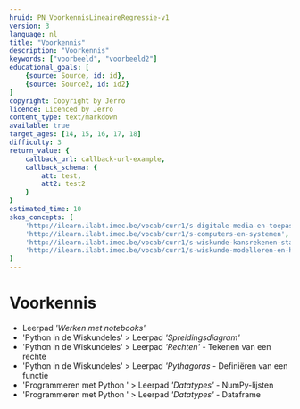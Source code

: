 ```yaml
---
hruid: PN_VoorkennisLineaireRegressie-v1
version: 3
language: nl
title: "Voorkennis"
description: "Voorkennis"
keywords: ["voorbeeld", "voorbeeld2"]
educational_goals: [
    {source: Source, id: id}, 
    {source: Source2, id: id2}
]
copyright: Copyright by Jerro
licence: Licenced by Jerro
content_type: text/markdown
available: true
target_ages: [14, 15, 16, 17, 18]
difficulty: 3
return_value: {
    callback_url: callback-url-example,
    callback_schema: {
        att: test,
        att2: test2
    }
}
estimated_time: 10
skos_concepts: [
    'http://ilearn.ilabt.imec.be/vocab/curr1/s-digitale-media-en-toepassingen', 
    'http://ilearn.ilabt.imec.be/vocab/curr1/s-computers-en-systemen', 
    'http://ilearn.ilabt.imec.be/vocab/curr1/s-wiskunde-kansrekenen-statistiek',
    'http://ilearn.ilabt.imec.be/vocab/curr1/s-wiskunde-modelleren-en-heuristiek'
]
---
```

# Voorkennis

* Leerpad *'Werken met notebooks'*
* 'Python in de Wiskundeles' >  Leerpad *'Spreidingsdiagram'*
* 'Python in de Wiskundeles' >  Leerpad *'Rechten'* - Tekenen van een rechte
* 'Python in de Wiskundeles' > Leerpad *'Pythagoras* - Definiëren van een functie
* 'Programmeren met Python ' > Leerpad *'Datatypes'* - NumPy-lijsten
* 'Programmeren met Python ' > Leerpad *'Datatypes'* - Dataframe

